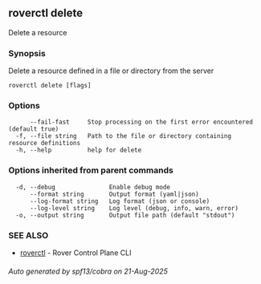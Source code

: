 ## roverctl delete

Delete a resource

### Synopsis

Delete a resource defined in a file or directory from the server

```
roverctl delete [flags]
```

### Options

```
      --fail-fast     Stop processing on the first error encountered (default true)
  -f, --file string   Path to the file or directory containing resource definitions
  -h, --help          help for delete
```

### Options inherited from parent commands

```
  -d, --debug               Enable debug mode
      --format string       Output format (yaml|json)
      --log-format string   Log format (json or console)
      --log-level string    Log level (debug, info, warn, error)
  -o, --output string       Output file path (default "stdout")
```

### SEE ALSO

* [roverctl](roverctl.md)	 - Rover Control Plane CLI

###### Auto generated by spf13/cobra on 21-Aug-2025
